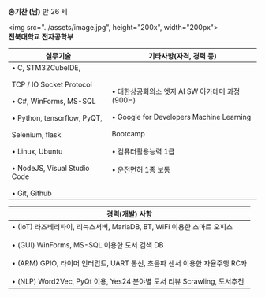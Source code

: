 **송기찬 (남)** 만 26 세

<img src="../assets/image.jpg", height="200x", width="200px">  
 **전북대학교 전자공학부**

| 실무기술                                                                                                                                                                                                                     | 기타사항(자격, 경력 등)                                                                                                                                                 |
| ---------------------------------------------------------------------------------------------------------------------------------------------------------------------------------------------------------------------------- | ----------------------------------------------------------------------------------------------------------------------------------------------------------------------- |
| • C, STM32CubeIDE,<br><br> TCP / IO Socket Protocol<br><br>• C#, WinForms, MS-SQL<br><br>• Python, tensorflow, PyQT,<br><br> Selenium, flask<br><br>• Linux, Ubuntu<br><br>• NodeJS, Visual Studio Code<br><br>• Git, Github | • 대한상공회의소 엣지 AI SW 아카데미 과정(900H)<br><br>• Google for Developers Machine Learning<br><br> Bootcamp<br><br>• 컴퓨터활용능력 1급<br><br>• 운전면허 1종 보통 |

| 경력(개발) 사항                                                                                                                                                                                                                                                                               |
| --------------------------------------------------------------------------------------------------------------------------------------------------------------------------------------------------------------------------------------------------------------------------------------------- |
| • (IoT) 라즈베리파이, 리눅스서버, MariaDB, BT, WiFi 이용한 스마트 오피스<br><br>• (GUI) WinForms, MS-SQL 이용한 도서 검색 DB<br><br>• (ARM) GPIO, 타이머 인터럽트, UART 통신, 초음파 센서 이용한 자율주행 RC카<br><br>• (NLP) Word2Vec, PyQt 이용, Yes24 분야별 도서 리뷰 Scrawling, 도서추천 |
